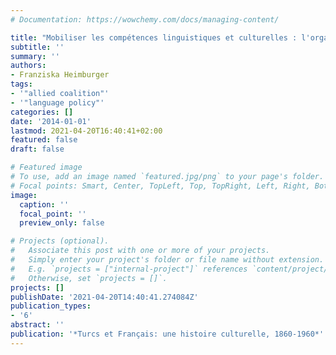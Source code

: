 ```yaml
---
# Documentation: https://wowchemy.com/docs/managing-content/

title: "Mobiliser les compétences linguistiques et culturelles : l'organisation du service de Langues dans l'armée française en Orient pendant la Première Guerre mondiale"
subtitle: ''
summary: ''
authors:
- Franziska Heimburger
tags:
- '"allied coalition"'
- '"language policy"'
categories: []
date: '2014-01-01'
lastmod: 2021-04-20T16:40:41+02:00
featured: false
draft: false

# Featured image
# To use, add an image named `featured.jpg/png` to your page's folder.
# Focal points: Smart, Center, TopLeft, Top, TopRight, Left, Right, BottomLeft, Bottom, BottomRight.
image:
  caption: ''
  focal_point: ''
  preview_only: false

# Projects (optional).
#   Associate this post with one or more of your projects.
#   Simply enter your project's folder or file name without extension.
#   E.g. `projects = ["internal-project"]` references `content/project/deep-learning/index.md`.
#   Otherwise, set `projects = []`.
projects: []
publishDate: '2021-04-20T14:40:41.274084Z'
publication_types:
- '6'
abstract: ''
publication: '*Turcs et Français: une histoire culturelle, 1860-1960*'
---
```

